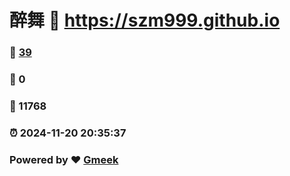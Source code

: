 # 醉舞 :link: https://szm999.github.io 
### :page_facing_up: [39](https://szm999.github.io/tag.html) 
### :speech_balloon: 0 
### :hibiscus: 11768 
### :alarm_clock: 2024-11-20 20:35:37 
### Powered by :heart: [Gmeek](https://github.com/Meekdai/Gmeek)
